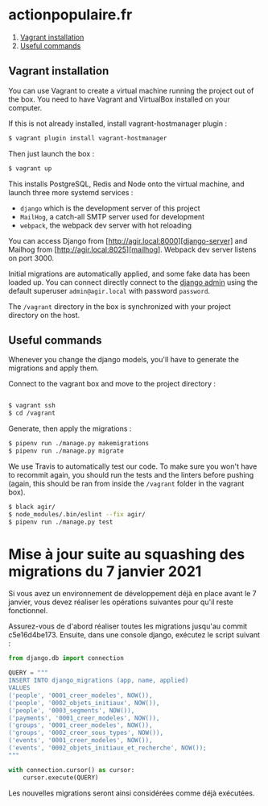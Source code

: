 # actionpopulaire.fr

1. [Vagrant installation](#vagrant)
2. [Useful commands](#frontend-pages)

## Vagrant installation

You can use Vagrant to create a virtual machine running the project out of the box.
You need to have Vagrant and VirtualBox installed on your computer. 


If this is not already installed, install vagrant-hostmanager plugin :
```bash 
$ vagrant plugin install vagrant-hostmanager
```
Then just launch the box :
```bash 
$ vagrant up
```

This installs PostgreSQL, Redis and Node onto the virtual
machine, and launch three more systemd services :

* `django` which is the development server of this project
* `MailHog`, a catch-all SMTP server used for development
* `webpack`, the webpack dev server with hot reloading

You can access Django from [http://agir.local:8000][django-server]
and Mailhog from [http://agir.local:8025][mailhog].
Webpack dev server listens on port 3000.

Initial migrations are automatically applied, and some fake data has been
loaded up. You can connect directly connect to the [django admin][django-admin] using the
default superuser `admin@agir.local` with password `password`.


The `/vagrant` directory in the box is synchronized with your
project directory on the host.

## Useful commands

Whenever you change the django models, you'll have to generate the migrations and apply them.

Connect to the vagrant box and move to the project directory :
```bash

$ vagrant ssh
$ cd /vagrant
```

Generate, then apply the migrations :
```bash
$ pipenv run ./manage.py makemigrations
$ pipenv run ./manage.py migrate
```

We use Travis to automatically test our code. To make sure you won't have to
recommit again, you should run the tests and the linters before pushing (again, this should
be ran from inside the `/vagrant` folder in the vagrant box).

```bash
$ black agir/
$ node_modules/.bin/eslint --fix agir/
$ pipenv run ./manage.py test
``` 

# Mise à jour suite au squashing des migrations du 7 janvier 2021

Si vous avez un environnement de développement déjà en place avant le 7 janvier,
vous devez réaliser les opérations suivantes pour qu'il reste fonctionnel.

Assurez-vous de d'abord réaliser toutes les migrations jusqu'au commit c5e16d4be173.
Ensuite, dans une console django, exécutez le script suivant :

```python
from django.db import connection

QUERY = """
INSERT INTO django_migrations (app, name, applied)
VALUES 
('people', '0001_creer_modeles', NOW()),
('people', '0002_objets_initiaux', NOW()),
('people', '0003_segments', NOW()),
('payments', '0001_creer_modeles', NOW()),
('groups', '0001_creer_modeles', NOW()),
('groups', '0002_creer_sous_types', NOW()),
('events', '0001_creer_modeles', NOW()),
('events', '0002_objets_initiaux_et_recherche', NOW());
"""

with connection.cursor() as cursor:
    cursor.execute(QUERY)
```

Les nouvelles migrations seront ainsi considérées comme déjà exécutées.


[django-server]: http://agir.local:8000/
[mailhog]: http://agir.local:8025/
[django-admin]: http://agir.local:8000/admin/
